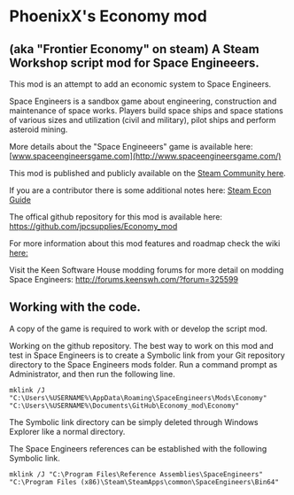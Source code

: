 PhoenixX's Economy mod 
======================
(aka "Frontier Economy" on steam)
A Steam Workshop script mod for Space Engineeers.
----------------------
This mod is an attempt to add an economic system to Space Engineers.

Space Engineers is a sandbox game about engineering, construction and maintenance 
of space works. Players build space ships and space stations of various sizes and 
utilization (civil and military), pilot ships and perform asteroid mining.

More details about the "Space Engineeers" game is available here:
[www.spaceengineersgame.com](http://www.spaceengineersgame.com/)


This mod is published and publicly available on the [Steam Community here](
http://steamcommunity.com/sharedfiles/filedetails/?id=504209260).

If you are a contributor there is some additional notes here:
[Steam Econ Guide](http://steamcommunity.com/sharedfiles/filedetails/?id=481264606&preview=true)

The offical github repository for this mod is available here:
https://github.com/jpcsupplies/Economy_mod


For more information about this mod features and roadmap check the wiki [here:](
https://github.com/jpcsupplies/Economy_mod/wiki)

Visit the Keen Software House modding forums for more detail on modding Space Engineers:
http://forums.keenswh.com/?forum=325599


Working with the code.
---------------------
A copy of the game is required to work with or develop the script mod.

Working on the github repository.
The best way to work on this mod and test in Space Engineers is to create a Symbolic 
link from your Git repository directory to the Space Engineers mods folder.
Run a command prompt as Administrator, and then run the following line.

```
mklink /J "C:\Users\%USERNAME%\AppData\Roaming\SpaceEngineers\Mods\Economy" "C:\Users\%USERNAME%\Documents\GitHub\Economy_mod\Economy"
```

The Symbolic link directory can be simply deleted through Windows Explorer like a normal directory.

The Space Engineers references can be established with the following Symbolic link.
```
mklink /J "C:\Program Files\Reference Assemblies\SpaceEngineers" "C:\Program Files (x86)\Steam\SteamApps\common\SpaceEngineers\Bin64"
```
